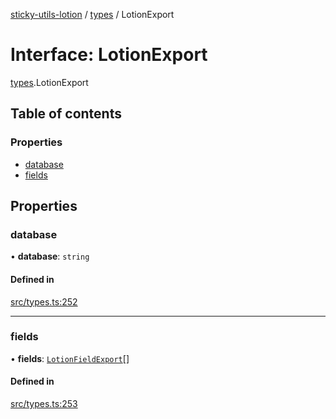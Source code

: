 [sticky-utils-lotion](../README.md) / [types](../modules/types.md) / LotionExport

# Interface: LotionExport

[types](../modules/types.md).LotionExport

## Table of contents

### Properties

- [database](types.LotionExport.md#database)
- [fields](types.LotionExport.md#fields)

## Properties

### database

• **database**: `string`

#### Defined in

[src/types.ts:252](https://github.com/sticky/sticky-utils-lotion/blob/dea178e/src/types.ts#L252)

___

### fields

• **fields**: [`LotionFieldExport`](types.LotionFieldExport.md)[]

#### Defined in

[src/types.ts:253](https://github.com/sticky/sticky-utils-lotion/blob/dea178e/src/types.ts#L253)
